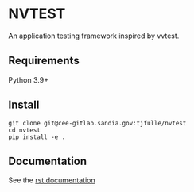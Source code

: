 # NVTEST

An application testing framework inspired by vvtest.

## Requirements

Python 3.9+

## Install

```console
git clone git@cee-gitlab.sandia.gov:tjfulle/nvtest
cd nvtest
pip install -e .
```

## Documentation

See the [rst documentation](./docs/source/index.rst)
